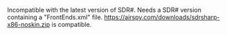 Incompatible with the latest version of SDR#.
Needs a SDR# version containing a "FrontEnds.xml" file.
https://airspy.com/downloads/sdrsharp-x86-noskin.zip is compatible.
